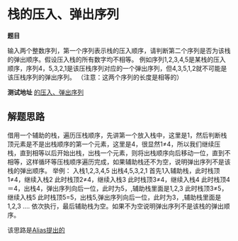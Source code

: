 # 栈的压入、弹出序列

**题目**

输入两个整数序列，第一个序列表示栈的压入顺序，请判断第二个序列是否为该栈的弹出顺序。假设压入栈的所有数字均不相等。
例如序列1,2,3,4,5是某栈的压入顺序，序列4，5,3,2,1是该压栈序列对应的一个弹出序列，但4,3,5,1,2就不可能是该压栈序列的弹出序列。
（注意：这两个序列的长度是相等的）

**测试地址**
[的压入、弹出序列](https://www.nowcoder.com/practice/d77d11405cc7470d82554cb392585106?tpId=13&tqId=11174&rp=1&ru=/ta/coding-interviews&qru=/ta/coding-interviews/question-ranking)

## 解题思路

借用一个辅助的栈，遍历压栈顺序，先讲第一个放入栈中，这里是1，然后判断栈顶元素是不是出栈顺序的第一个元素，这里是4，很显然1≠4，所以我们继续压栈，直到相等以后开始出栈，出栈一个元素，则将出栈顺序向后移动一位，直到不相等，这样循环等压栈顺序遍历完成，如果辅助栈还不为空，说明弹出序列不是该栈的弹出顺序。
举例：
入栈1,2,3,4,5
出栈4,5,3,2,1
首先1入辅助栈，此时栈顶1≠4，继续入栈2
此时栈顶2≠4，继续入栈3
此时栈顶3≠4，继续入栈4
此时栈顶4＝4，出栈4，弹出序列向后一位，此时为5，,辅助栈里面是1,2,3
此时栈顶3≠5，继续入栈5
此时栈顶5=5，出栈5,弹出序列向后一位，此时为3，,辅助栈里面是1,2,3
….
依次执行，最后辅助栈为空。如果不为空说明弹出序列不是该栈的弹出顺序。

该思路是[Alias提出的](https://www.nowcoder.com/profile/214250/codeBookDetail?submissionId=1523124)